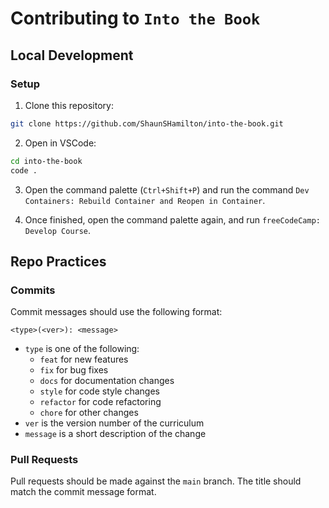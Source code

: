 # Contributing to `Into the Book`

## Local Development

### Setup

1. Clone this repository:

```bash
git clone https://github.com/ShaunSHamilton/into-the-book.git
```

2. Open in VSCode:

```bash
cd into-the-book
code .
```

3. Open the command palette (`Ctrl+Shift+P`) and run the command `Dev Containers: Rebuild Container and Reopen in Container`.

4. Once finished, open the command palette again, and run `freeCodeCamp: Develop Course`.

## Repo Practices

### Commits

Commit messages should use the following format:

```text
<type>(<ver>): <message>
```

- `type` is one of the following:
  - `feat` for new features
  - `fix` for bug fixes
  - `docs` for documentation changes
  - `style` for code style changes
  - `refactor` for code refactoring
  - `chore` for other changes
- `ver` is the version number of the curriculum
- `message` is a short description of the change

### Pull Requests

Pull requests should be made against the `main` branch. The title should match the commit message format.
